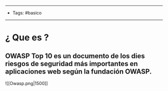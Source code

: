 ----
- Tags: #basico 
----

#  ¿ Que es ? 

## **OWASP Top 10** es un documento de los dies riesgos de seguridad más importantes en aplicaciones web según la fundación OWASP.


![[Owasp.png|1500]]
